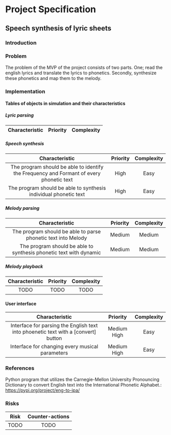 # Project Specification

## Speech synthesis of lyric sheets

### Introduction

### Problem

The problem of the MVP of the project consists of two parts. One; read the english lyrics and translate the lyrics to phonetics. Secondly, synthesize these phonetics and map them to the melody.

### Implementation




#### Tables of objects in simulation and their characteristics

##### Lyric parsing

| Characteristic | Priority      | Complexity |
|:--------------:|:-------------:|:----------:|


##### Speech synthesis

| Characteristic | Priority      | Complexity |
|:--------------:|:-------------:|:----------:|
| The program should be able to identify the Frequency and Formant of every phonetic text | High | Easy |
| The program should be able to synthesis individual phonetic text| High | Easy |

##### Melody parsing

| Characteristic | Priority      | Complexity |
|:--------------:|:-------------:|:----------:|
| The program should be able to parse phonetic text into Melody | Medium | Medium |
| The program should be able to synthesis phonetic text with dynamic | Medium | Medium |

##### Melody playback

| Characteristic | Priority      | Complexity |
|:--------------:|:-------------:|:----------:|
| TODO    | TODO | TODO |

#### User interface

| Characteristic | Priority      | Complexity |
|:--------------:|:-------------:|:----------:|
| Interface for parsing the English text into phoenetic text with a [convert] button | Medium High | Easy |
| Interface for changing every musical parameters | Medium High | Easy |


### References
Python program that utilizes the Carnegie-Mellon University Pronouncing Dictionary to convert English text into the International Phonetic Alphabet.: https://pypi.org/project/eng-to-ipa/

### Risks

| Risk | Counter-actions |
|:--------------:|:-------------:|
| TODO | TODO |
